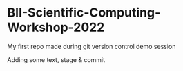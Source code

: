 # BII-Scientific-Computing-Workshop-2022
My first repo made during git version control demo session

Adding some text, stage & commit